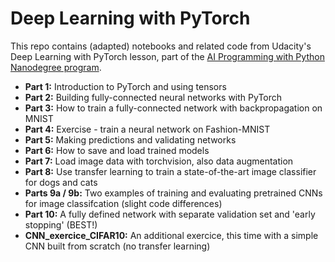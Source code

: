 # Deep Learning with PyTorch

This repo contains (adapted) notebooks and related code from Udacity's Deep Learning with PyTorch lesson, part of the [AI Programming with Python Nanodegree program](https://www.udacity.com/course/ai-programming-python-nanodegree--nd089).

* **Part 1:** Introduction to PyTorch and using tensors
* **Part 2:** Building fully-connected neural networks with PyTorch
* **Part 3:** How to train a fully-connected network with backpropagation on MNIST
* **Part 4:** Exercise - train a neural network on Fashion-MNIST
* **Part 5:** Making predictions and validating networks
* **Part 6:** How to save and load trained models
* **Part 7:** Load image data with torchvision, also data augmentation
* **Part 8:** Use transfer learning to train a state-of-the-art image classifier for dogs and cats
* **Parts 9a / 9b:** Two examples of training and evaluating pretrained CNNs for image classifcation (slight code differences)
* **Part 10:** A fully defined network with separate validation set and 'early stopping' (BEST!)
* **CNN_exercice_CIFAR10:** An additional exercice, this time with a simple CNN built from scratch (no transfer learning)